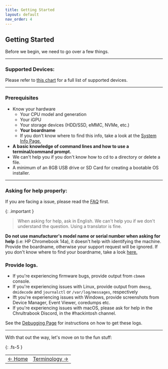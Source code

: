 ```yaml
---
title: Getting Started
layout: default
nav_order: 4
---
```


## Getting Started
Before we begin, we need to go over a few things.

-------------

### Supported Devices:

Please refer to [this chart](supported-devices.html) for a full list of supported devices.

-------------

### Prerequisites
* Know your hardware 
  * Your CPU model and generation
  * Your iGPU
  * Your storage devices (HDD/SSD, eMMC, NVMe, etc.)
  * **Your boardname**
  * If you don't know where to find this info, take a look at the [System Info Page.](system-info.html)
*  **A basic knowledge of command lines and how to use a terminal/command prompt.**
  * We can't help you if you don't know how to cd to a directory or delete a file.
* A minimum of an 8GB USB drive or SD Card for creating a bootable OS installer.

------

### Asking for help properly:
If you are facing a issue, please read the [FAQ](faq.html) first.

{: .important } 
> When asking for help, ask in English. We can't help you if we don't understand the question. Using a translator is fine.

**Do not use manufacturer's model name or serial number when asking for help** (i.e: HP Chromebook 14a), it doesn't help with identifying the machine. Provide the boardname, otherwise your support request will be ignored. If you don't know where to find your boardname, take a look [here.](system-info.html)


### Provide logs.

* If you're experiencing firmware bugs, provide output from `cbmem` console.
* If you're experiencing issues with Linux, provide output from `dmesg`, `dmidecode` and `journalctl` or `/var/log/messages`, respectively
* Ift you're experiencing issues with Windows, provide screenshots from Device Manager, Event Viewer, coredumps etc.
* If you're experiencing issues with macOS, please ask for help in the Chrultrabook Discord, in the #hackintosh channel. 

See the [Debugging Page](debugging.html) for instructions on how to get these logs.

--------------

With that out the way, let's move on to the fun stuff:

{: .fs-5 }


<table>
<tr>
<td class="navtable-l">
<a href="https://chrultrabook.github.io/docs/">← Home</a> 
</td>
<td class="navtable-r">
<a href="terminology.html">Terminology →</a> 
</td>
</tr>
</table>
